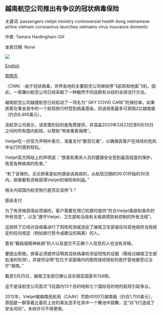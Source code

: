 ## 越南航空公司推出有争议的冠状病毒保险

关键词: passengers vietjet ministry controversial health dong vietnamese airline vietnam coronavirus launches vietnams virus insurance domestic

作者: Tamara Hardingham-Gill

发表日期: None

![](https://cdn.cnn.com/cnnnext/dam/assets/200326090416-vietjetair-promo-image-super-tease.jpg)

[English](Vietnamese%20airline%20launches%20controversial%20coronavirus%20insurance.md)

[原网页](https://edition.cnn.com/travel/article/vietnamese-airline-coronavirus-insurance/index.html)

（CNN）-由于冠状病毒，世界各地的主要航空公司继续停飞航班和地面飞机，因此，一家廉价航空公司已经采取了一种截然不同且颇有分歧的全球流行方法。

越南航空公司越捷航空已经启动了一项名为“ SKY COVID CARE”的保险单，如果旅客在乘坐其中的一个航班旅行时受到病毒感染，则该旅客最多可索赔2亿越南盾（约合8,465美元）。

该航空公司表示，该政策的目的是免费提供，并涵盖2020年3月23日至6月30日之间的所有国内航班，以帮助“带来乘客保障”。

Vietjet在一份官方声明中表示，准备支付“数百亿盾”，以确保其客户在持续的危机中出行时感到轻松。

Vietjet官方网站上的声明说：“旅客和乘务人员的健康安全受到最高程度的保护，免受各种疾病的危害。”

“有了该保险，无论旅客是如何感染该疾病的，从航班日期的00:01开始的30天内，旅客都有资格获得Vietjet的保险和利益。”

相关内容国内航空旅行是否应该停飞？

感染支付

为了有资格获得此项保险，客户需要在预订机票时提供“符合Vietjet条款和条件的所有信息”，以及“遵守Vietjet，卫生部和当局有关疾病预防和控制的所有法规”。

这排除了已经对该病毒进行了阳性检测或违反了越南卫生部或任何其他政府当局规定的任何规定（例如旅行禁令或建议的隔离）的人。

患有“癫痫或精神疾病”的人以及提交不正确个人信息的人也没有资格。

要提出索赔，旅客必须提供证明其冠状病毒检测呈阳性的证据（需经过越南卫生部批准的检测），并提供证明“在位于该国境内的医院或经授权的医疗营地接受过治疗”越南。”

截至3月25日，越南卫生部已确认该东南亚国家共134例。

这不是该航空公司首次飞往国内13个目的地和七个国际目的地的航班引起争议。

2012年，Vietjet被越南民航局（CAAV）罚款4000万越南盾（约合1,700美元），原因是一群穿着比基尼上衣的美女选手在其中一个舞池中跳舞，这“对飞行造成了安全风险”。未经许可不得使用。